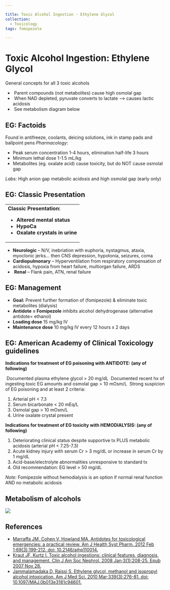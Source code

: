 ```yaml
---

title: Toxic Alcohol Ingestion - Ethylene Glycol
collection:
  - Toxicology
tags: fomipezole

---
```


# Toxic Alcohol Ingestion: Ethylene Glycol

General concepts for all 3 toxic alcohols

-    Parent compounds (not metabolites) cause high osmolal gap
-    When NAD depleted, pyruvate converts to lactate --&gt; causes lactic acidosis
-    See metabolism diagram below

## EG: Factoids

Found in antifreeze, coolants, deicing solutions, ink in stamp pads and ballpoint pens
*Pharmacology*:
-   Peak serum concentration 1-4 hours, elimination half-life 3 hours
-   Minimum lethal dose 1-1.5 mL/kg 
-   Metabolites (eg. oxalate acid) cause toxicity, but do NOT cause osmolal gap

*Labs:* High anion gap metabolic acidosis and high osmolal gap (early only)

## EG: Classic Presentation 

<table>
<colgroup>
<col width="100%" />
</colgroup>
<tbody>
<tr class="odd">
<td><strong>Classic Presentation:<br />
</strong>
<ul>
<li><strong>Altered mental status</strong><br />
</li>
<li><strong>HypoCa</strong><br />
</li>
<li><strong>Oxalate crystals in urine</strong><br />
</li>
</ul></td>
</tr>
</tbody>
</table>

-   **Neurologic** – N/V, inebriation with euphoria, nystagmus, ataxia, myoclonic jerks… then CNS depression, hypotonia, seizures, coma
-   **Cardiopulmonary** – Hyperventilation from respiratory compensation of acidosis, hypoxia from heart failure, multiorgan failure, ARDS
-    **Renal** – Flank pain, ATN, renal failure

## EG: Management

-   **Goal:** Prevent further formation of (<span class="drug">fomipezole</span>) & eliminate toxic metabolites (dialysis)
-   **Antidote = <span class="drug">Fomipezole</span>** inhibits alcohol dehydrogenase (alternative antidote= ethanol)
-   **Loading dose** 15 mg/kg IV
-   **Maintenance dose** 10 mg/kg IV every 12 hours x 2 days 

## EG: American Academy of Clinical Toxicology guidelines

**Indications for treatment of EG poisoning with ANTIDOTE: (any of following)**

 Documented plasma ethylene glycol &gt; 20 mg/dL
 Documented recent hx of ingesting toxic EG amounts and osmolal gap &gt; 10 mOsm/L
 Strong suspicion of EG poisoning and at least 2 criteria:
1.  Arterial pH &lt; 7.3
2.  Serum bicarbonate &lt; 20 mEq/L
3.  Osmolal gap &gt; 10 mOsm/L
4.  Urine oxalate crystal present

**Indications for treatment of EG toxicity with HEMODIALYSIS: (any of following)**
1.  Deteriorating clinical status despite supportive tx PLUS metabolic acidosis (arterial pH &lt; 7.25-7.3)
2.  Acute kidney injury with serum Cr &gt; 3 mg/dL or increase in serum Cr by 1 mg/dL
3.  Acid-base/electrolyte abnormalities unresponsive to standard tx
4.  Old recommendation: EG level &gt; 50 mg/dL

*Note:* <span class="drug">Fomipezole</span> without hemodialysis is an option if normal renal function AND no metabolic acidosis

## Metabolism of alcohols

![](https://d2p53dh3qxfm0x.cloudfront.net/uploads/img/1jx/7/f/b6b37a41-cba1-504b-8372-d4dc376c8e78/640.png)

## References

-   [Marraffa JM, Cohen V, Howland MA. Antidotes for toxicological emergencies: a practical review. Am J Health Syst Pharm. 2012 Feb 1;69(3):199-212. doi: 10.2146/ajhp110014.](https://www.ncbi.nlm.nih.gov/pubmed/?term=22261941)
-   [Kraut JF, Kurtz I. Toxic alcohol ingestions: clinical features, diagnosis, and management. Clin J Am Soc Nephrol. 2008 Jan;3(1):208-25. Epub 2007 Nov 28.](https://www.ncbi.nlm.nih.gov/pubmed/?term=18045860)
-   [Jammalamadaka D, Raissi S. Ethylene glycol, methanol and isopropyl alcohol intoxication. Am J Med Sci. 2010 Mar;339(3):276-81. doi: 10.1097/MAJ.0b013e3181c94601.](https://www.ncbi.nlm.nih.gov/pubmed/?term=20090509)
